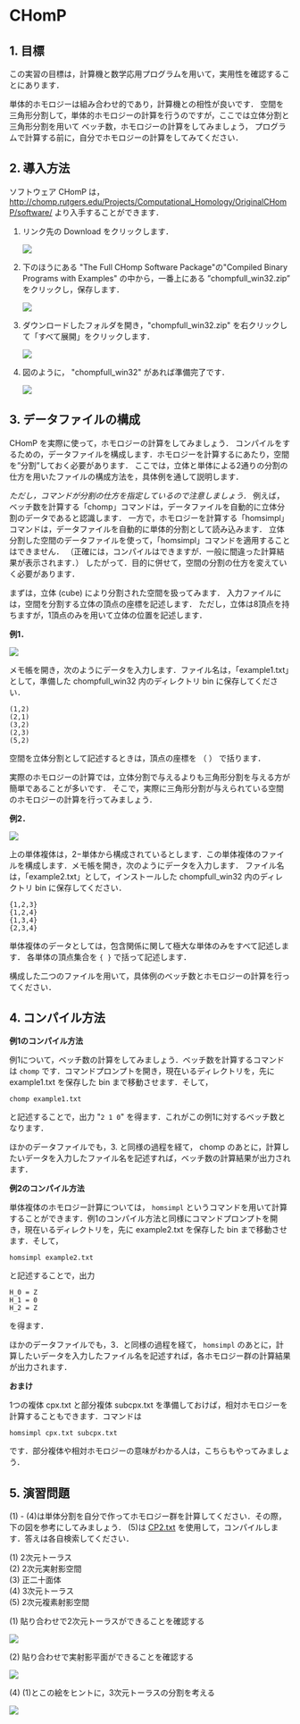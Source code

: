 # CHomP

## 1. 目標

この実習の目標は，計算機と数学応用プログラムを用いて，実用性を確認することにあります．

単体的ホモロジーは組み合わせ的であり，計算機との相性が良いです．
空間を三角形分割して，単体的ホモロジーの計算を行うのですが，ここでは立体分割と三角形分割を用いて
ベッチ数，ホモロジーの計算をしてみましょう，
プログラムで計算する前に，自分でホモロジーの計算をしてみてください．

## 2. 導入方法

ソフトウェア CHomP は，http://chomp.rutgers.edu/Projects/Computational_Homology/OriginalCHomP/software/ より入手することができます．

1. リンク先の Download をクリックします．

   ![](install1.jpg)

2. 下のほうにある "The Full CHomp Software Package"の"Compiled Binary Programs with Examples" の中から，一番上にある ”chompfull_win32.zip” をクリックし，保存します．

   ![](install2.jpg)

3. ダウンロードしたフォルダを開き，"chompfull_win32.zip" を右クリックして「すべて展開」をクリックします．

   ![](install3.jpg)

4. 図のように， "chompfull_win32" があれば準備完了です．

   ![](install4.jpg)

## 3. データファイルの構成

CHomP を実際に使って，ホモロジーの計算をしてみましょう．
コンパイルをするための，データファイルを構成します．ホモロジーを計算するにあたり，空間を”分割”しておく必要があります．
ここでは，立体と単体による2通りの分割の仕方を用いたファイルの構成方法を，具体例を通して説明します．

_ただし，コマンドが分割の仕方を指定しているので注意しましょう．_
例えば，ベッチ数を計算する「chomp」コマンドは，データファイルを自動的に立体分割のデータであると認識します．
一方で，ホモロジーを計算する「homsimpl」コマンドは，データファイルを自動的に単体的分割として読み込みます．
立体分割した空間のデータファイルを使って，「homsimpl」コマンドを適用することはできません．
（正確には，コンパイルはできますが．一般に間違った計算結果が表示されます．）
したがって．目的に併せて，空間の分割の仕方を変えていく必要があります．

まずは，立体 (cube) により分割された空間を扱ってみます．
入力ファイルには，空間を分割する立体の頂点の座標を記述します．
ただし，立体は8頂点を持ちますが，1頂点のみを用いて立体の位置を記述します．

**例1．**

![](example1.jpg)

メモ帳を開き，次のようにデータを入力します．ファイル名は，「example1.txt」として，準備した chompfull_win32 内のディレクトリ bin に保存してください．

```
(1,2)
(2,1)
(3,2)
(2,3)
(5,2)
```

空間を立体分割として記述するときは，頂点の座標を （ ） で括ります．

実際のホモロジーの計算では，立体分割で与えるよりも三角形分割を与える方が簡単であることが多いです．
そこで，実際に三角形分割が与えられている空間のホモロジーの計算を行ってみましょう．

**例2．**

![](example2.jpg)

上の単体複体は，2−単体から構成されているとします．この単体複体のファイルを構成します．メモ帳を開き，次のようにデータを入力します．
ファイル名は，「example2.txt」として，インストールした chompfull_win32 内のディレクトリ bin に保存してください．

```
{1,2,3}
{1,2,4}
{1,3,4}
{2,3,4}
```

単体複体のデータとしては，包含関係に関して極大な単体のみをすべて記述します．
各単体の頂点集合を `{ }` で括って記述します．

構成した二つのファイルを用いて，具体例のベッチ数とホモロジーの計算を行ってください．

## 4. コンパイル方法

**例1のコンパイル方法**

例1について，ベッチ数の計算をしてみましょう．ベッチ数を計算するコマンドは `chomp` です．コマンドプロンプトを開き，現在いるディレクトリを，先に example1.txt を保存した bin まで移動させます．そして，

```
chomp example1.txt
```

と記述することで，出力 "`2 1 0`" を得ます．これがこの例1に対するベッチ数となります．

ほかのデータファイルでも，3. と同様の過程を経て， chomp のあとに，計算したいデータを入力したファイル名を記述すれば，ベッチ数の計算結果が出力されます．

**例2のコンパイル方法**

単体複体のホモロジー計算については， `homsimpl` というコマンドを用いて計算することができます．例1のコンパイル方法と同様にコマンドプロンプトを開き，現在いるディレクトリを，先に example2.txt を保存した bin まで移動させます．そして，

```
homsimpl example2.txt
```

と記述することで，出力

```
H_0 = Z
H_1 = 0
H_2 = Z
```

を得ます．

ほかのデータファイルでも，3．と同様の過程を経て， `homsimpl` のあとに，計算したいデータを入力したファイル名を記述すれば，各ホモロジー群の計算結果が出力されます．

**おまけ**

1つの複体 cpx.txt と部分複体 subcpx.txt を準備しておけば，相対ホモロジーを計算することもできます．コマンドは

```
homsimpl cpx.txt subcpx.txt
```

です．部分複体や相対ホモロジーの意味がわかる人は，こちらもやってみましょう．


## 5. 演習問題

(1) - (4)は単体分割を自分で作ってホモロジー群を計算してください．その際，下の図を参考にしてみましょう．
(5)は [CP2.txt](CP2.txt) を使用して，コンパイルします．答えは各自検索してください．

(1) 2次元トーラス  
(2) 2次元実射影空間  
(3) 正二十面体  
(4) 3次元トーラス  
(5) 2次元複素射影空間


(1) 貼り合わせで2次元トーラスができることを確認する

![](torus.jpg)

(2) 貼り合わせで実射影平面ができることを確認する

![](proj.sp.jpg)

(4) (1)とこの絵をヒントに，3次元トーラスの分割を考える

![](prism.png)
